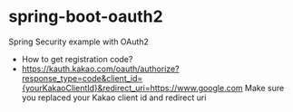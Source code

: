 # spring-boot-oauth2
Spring Security example with OAuth2

- How to get registration code?
- https://kauth.kakao.com/oauth/authorize?response_type=code&client_id={yourKakaoClientId}&redirect_uri=https://www.google.com
  Make sure you replaced your Kakao client id and redirect uri
